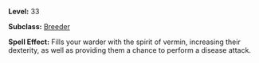 <!-- TITLE: Spell: Spirit Of Vermin -->
<!-- SUBTITLE:  -->

**Level:** 33

**Subclass:** [Breeder](breeder)

**Spell Effect:** Fills your warder with the spirit of vermin, increasing their dexterity, as well as providing them a chance to perform a disease attack.